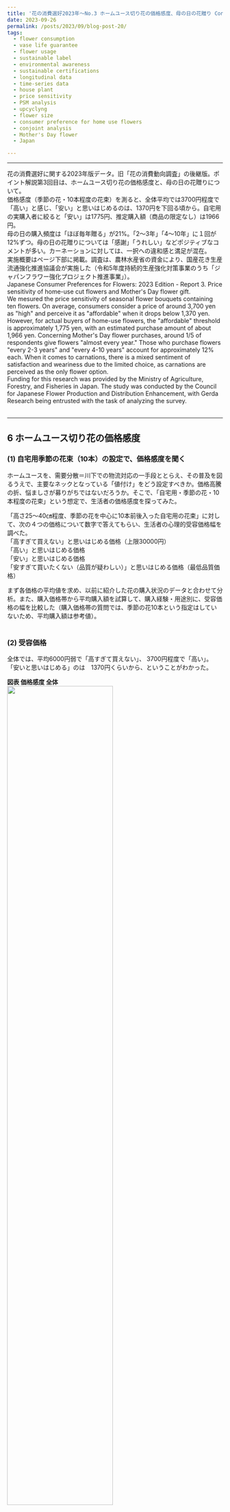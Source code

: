```yaml
---
title: '花の消費選好2023年～No.3 ホームユース切り花の価格感度、母の日の花贈り Consumer Preferences for Flowers Japan 2023 - No.3 Price sensitivity for home use cut flowers and Mother's Day flower gift'  
date: 2023-09-26
permalink: /posts/2023/09/blog-post-20/
tags:
  - flower consumption
  - vase life guarantee
  - flower usage
  - sustainable label
  - environmental awareness
  - sustainable certifications
  - longitudinal data
  - time-series data
  - house plant
  - price sensitivity
  - PSM analysis
  - upcyclyng
  - flower size
  - consumer preference for home use flowers
  - conjoint analysis
  - Mother's Day flower
  - Japan  

---
```

___

花の消費選好に関する2023年版データ。旧「花の消費動向調査」の後継版。ポイント解説第3回目は、ホームユース切り花の価格感度と、母の日の花贈りについて。    
価格感度（季節の花・10本程度の花束）を測ると、全体平均では3700円程度で「高い」と感じ、「安い」と思いはじめるのは、1370円を下回る頃から。自宅用の実購入者に絞ると「安い」は1775円、推定購入額（商品の限定なし）は1966円。  
母の日の購入頻度は「ほぼ毎年贈る」が21%。「2～3年」「4～10年」に１回が 12%ずつ。母の日の花贈りについては「感謝」「うれしい」などポジティブなコメントが多い。カーネーションに対しては、一択への違和感と満足が混在。  
実施概要はページ下部に掲載。調査は、農林水産省の資金により、国産花き生産流通強化推進協議会が実施した（令和5年度持続的生産強化対策事業のうち「ジャパンフラワー強化プロジェクト推進事業」）。  
Japanese Consumer Preferences for Flowers: 2023 Edition - Report 3. Price sensitivity of home-use cut flowers and Mother's Day flower gift.  
We mesured the price sensitivity of seasonal flower bouquets containing ten flowers.  On average, consumers consider a price of around 3,700 yen as "high" and perceive it as "affordable" when it drops below 1,370 yen. However, for actual buyers of home-use flowers, the "affordable" threshold is approximately 1,775 yen, with an estimated purchase amount of about 1,966 yen.  Concerning Mother's Day flower purchases, around 1/5 of respondents give flowers "almost every year." Those who purchase flowers "every 2-3 years" and "every 4-10 years" account for approximately 12% each.  When it comes to carnations, there is a mixed sentiment of satisfaction and weariness due to the limited choice, as carnations are perceived as the only flower option.   
Funding for this research was provided by the Ministry of Agriculture, Forestry, and Fisheries in Japan. The study was conducted by the Council for Japanese Flower Production and Distribution Enhancement, with Gerda Research being entrusted with the task of analyzing the survey.  
<br>
***

## 6 ホームユース切り花の価格感度 
### (1) 自宅用季節の花束（10本）の設定で、価格感度を聞く　  
ホームユースを、需要分散＝川下での物流対応の一手段ととらえ、その普及を図るうえで、主要なネックとなっている「値付け」をどう設定すべきか。価格高騰の折、悩ましさが募りがちではないだろうか。そこで、「自宅用・季節の花・10本程度の花束」という想定で、生活者の価格感度を探ってみた。  

「高さ25～40㎝程度、季節の花を中心に10本前後入った自宅用の花束」に対して、次の４つの価格について数字で答えてもらい、生活者の心理的受容価格幅を調べた。  
「高すぎて買えない」と思いはじめる価格（上限30000円）  
「高い」と思いはじめる価格  
「安い」と思いはじめる価格  
「安すぎて買いたくない（品質が疑わしい）」と思いはじめる価格（最低品質価格）  

 まず各価格の平均値を求め、以前に紹介した花の購入状況のデータと合わせて分析。また、購入価格帯から平均購入額を試算して、購入経験・用途別に、受容価格の幅を比較した（購入価格帯の質問では、季節の花10本という指定はしていないため、平均購入額は参考値）。  
<br>

### (2) 受容価格
全体では、平均6000円弱で「高すぎて買えない」、
3700円程度で「高い」。  
「安いと思いはじめる」のは　1370円くらいから、ということがわかった。  
  
**図表 価格感度 全体**  
<img src="https://github.com/gerdaresearch/gerdaresearch.github.io/assets/90994591/e6732eeb-f13f-479e-9f11-c0b6e8d9de1b" width="70%" height="70%">
<br>

自宅用の花の実購入者に絞ると、もう少し許容範囲が上で、平均購入額は1966円となり、「安い」と思う価格＝1775円を1割程度上回る額を払ったようである。ただし、平均購入額については参考値としたい。値は購入価格帯の質問から計算しており、そこでは「季節の花10本」という限定はないからである。  

一方、「安い」と思いはじめる平均額は、この1年花を買っていない人では 1250円、花を買ったことのない人では 980円で、実購入者より500～800円程度低い。想定購入額は、それぞれ、1036円、1171円（10000円以上の外れ値を除くと865円）となる。 
いま花を買っていない「未顧客」向けには、「安い」を若干下回る価格でお買い得感を持たせないと、手が出にくいかもしれない。  
<br>

**図表 購入経験別　価格感度**  
![Fig2_price_figure](https://github.com/gerdaresearch/gerdaresearch.github.io/assets/90994591/72f2950c-bebf-44cc-ba3f-d13099bdf113)

<br>

### (3) PSM（価格感度測定）
この設問では、PSM（Price Sensitivity Measurement（価格感度測定））の枠組みを援用した。PSMは価格受容性調査の一つで、メーカーや小売で、値付けや価格戦略において、非常に普及しているマーケティング・リサーチ手法である。  
PSMでは、商品・サービスについて、生活者の「内的参照価格」を探り、商品・サービスに対する許容額の「幅」を推測する。
PSMで指標とされる4つの価格を、以下に掲げる。いずれも、「高すぎる」「高い」「安い」「安すぎる」のうち2つの線が交わる交点にあり、プライシング（値付け）の際に考慮すべき次元を表す。  
<br>

**図表 値付け時に考慮すべき4つの次元**

<img src="https://github.com/gerdaresearch/gerdaresearch.github.io/assets/90994591/127b014b-561d-43d4-a07a-152f237889e5" width="70%" height="70%">

<br>
「最適価格」（「高すぎる」と「安すぎる」の交点）は、高すぎも安すぎもしない、つまり、お客さんにとって、価格面での拒否感が最小になる地点である。  

「妥協価格」は、そのカテゴリーの商品の相場感に近い。「この品なら、これくらいするものだろう」と、お客さんが心理的に妥協する価格。図表はインテージのシステムの計算で、特に妥協価格では、安い、高い双方が競り合う、生活者の心理の曖昧さを織り込んだ表現になっていることに注意。   
自宅用の花の実購入者を対象にしたグラフでは、平均購入額は1970円で、「最適価格」（1390円）と「妥協価格」（2270円）の間に位置している。縦軸は累積％で、x軸の値に至るまでの選択率の累積値を表す。  

「下限価格」（1010円）は、「高い」と「安すぎる」の交点で、この金額を下回るにつれて、品質への不安が優勢になっていく。図では、最適価格を下回ったところで、それまで1割もいなかった「安すぎて買いたくない」が（左上にむかって）急増し、「下限価格」を下回ると（だいたい1000円以下）、うなぎ登りに「買いたくない」が増していく様子がわかるだろう。  

「上限価格」（3900円）は、「高すぎる」と「安い」の均衡点である。これ以上の価格では「高すぎる」が急上昇し、量はさばけなくなる。スペックを上げても購入されなくなっていく閾値なので、全体の売上の最大化を考えれば、価格政策的に「上限」になるという理屈である。  
ただし、これは一般論にすぎない。供給そのものが限られている場合、レアもの、特別な新商品、ブランド品など、意図的にこの額より上回る値付けをして、プレミアム感を出すという価格戦略も選択肢である。供給が絞られ、かつ魅力ある商品なら、上限価格を超えても「高すぎて買えない」とは思わない顧客層はいるので、この人たちにフォーカスした値付けをすればよい。  

価格感度は、店のステータスや業態によっても異なると考えられるので、顧客の利用状況の調査で業態・店舗別に同じ質問をしてみると、興味深い結果になるかもしれない。  
<br>

**図表 PSM　最適・妥協・上限・下限価格 自宅用の花 購入者**  

![Fig4_PSM_buyer_intage](https://github.com/gerdaresearch/gerdaresearch.github.io/assets/90994591/5ef09301-d22e-495b-a41b-2871274cde4e)

<br>


## 7. 母の日の花贈り経験
### (1) 母の日の花贈り頻度  
需要（物流）が集中する典型的物日として、「母の日」に注目し、購入頻度と生活者の感じ方を聞いてみた。  
母の日の花贈り頻度は、「ほぼ毎年贈る」が全体の21%。ついで、「2～3年に1回」と「4～10年に１回」が1割台でほぼ並ぶ。  
全体の15%は、「贈らない・贈れない」（母親が存在しない、贈っても拒否されたなど）。  

**図表 母の日の花贈り 頻度**  

<img src="https://github.com/gerdaresearch/gerdaresearch.github.io/assets/90994591/c1ded791-6b53-4820-a127-80e9e80c45b4" width="70%" height="70%">
<br>
<br>


### (2) 母の日の花贈り 経験と意見（自由回答から）
母の日と花について、自由回答を分類した。

一番多いのは「なし・特になし」139人。具体的な書き込みでは、最多が「感謝」48人、「喜ばれる」44人、「いいこと」（31名）など。  
カーネーションについては、シンプルに肯定的に受け入れている人たちと、「一択に違和感」「カーネーションや紫陽花以外を選ぶ」など、飽和感漂うコメントが混在している。ただし、カーネーションは定番で選びやすく、満足している人は、特に意見をしないサイレント・マジョリティであるかもしれない。  
贈られる側の世話の手間を考慮して、「枯れる・世話が大変」（22人）と考える人たちもいる。「喜ばれない」ため花を選ばない人たちも、一定数存在（「母は花が嫌い」など14人）。「花以外」を選ぶ人も多い（26人）。  
花と他のカテゴリーの品のコラボでの贈り方「花にプラスα」（4人）には、まだ伸びしろがある。先に、購入価格帯のデータで明らかになったように、1500円以下のカジュアルなブーケのギフトには一定の需要があるので、取り組む価値はあるかもしれない。  

なお、ここでは、簡易的に各人のコメントを1人1カテゴリーに限定して振り分けた。文を品詞に分解した形態素単位での分析ではない。同じ分類でも、ニュアンスに揺らぎがある。個々の自由回答は、全体の単純集計表とともに、報告書に公表予定。  
<br>
  
**図表 母の日の花贈り 自由回答 主な内容**

<img src="https://github.com/gerdaresearch/gerdaresearch.github.io/assets/90994591/4c276cf1-2dff-4c2e-8336-2b34ee7cf0a8" width="80%" height="70%">

###### 出典：国産花き生産流通強化推進協議会（2023）「花の消費選好」（調査委託：ゲルダ・リサーチ）
<br>
<br>

***

### 調査概要
### 概要
花の消費動向と環境意識について、毎年継続調査。現在は農林水産省の実証事業として、国産花き生産流通強化推進協議会が実施。主要な設問の枠組みと2017年以前のデータについては、認証会社であるMPSジャパンから提供を受けた。  
調査、分析、報告：青木恭子  

### 実施方法  
日時：2023年8月13日（月）～8月14日（火）   
調査方法：インターネット・アンケート（インテージのモニター対象）  
回答者：日本国内の20～50代男女、全500名  

### 設問項目
消費関連の継続データを蓄積。一方、2023年は、物流2024年問題関連のセクションも設けた。一部項目はブログでは省略。  
● 花、植物の購入（継続）  
    今年1年の花および植物の購入率、購入用途、経路、金額、頻度、購入する日や場面、重視点、購入内容  
● 日持ち保証販売（継続）   
    家庭での花の管理状況、日持ち保証販売の認知率、利用率、利用意向  
● 表示、認証、環境対応（継続）  
    表示の重視点、環境ラベルの認知率・購入率、栽培情報重視度  
● 物流課題対処　最適サイズ、規格外・未利用部位ニーズ（2023年度特別調査）
  好まれるサイズ、アップサイクルの選好、ホームユースの価格感度
　物日の購入状況：母の日の花贈り状況 


#### この記事の引用例  以下は例。著者の解釈も含める場合は、著者名でも可。この通りでなくてもよい。  
出典：国産花き生産流通強化推進協議会（2023）「花の消費選好 2023年」（調査委託：ゲルダ・リサーチ）  
出典：青木恭子（2023）「花の消費選好」国産花き生産流通強化推進協議会  
Source: Aoki, Kyoko (2023) *Consumer Preferences for Flowers Japan 2023.* Council for Japanese Flower Production and Distribution Enhancement.   
<br>
本調査は、農林水産省の助成で実施された。  
This research was funded by the Ministry of Agriculture, Forestry and Fisheries, Japan.  
 [花の消費動向2023年_本文リンク_Link_report 準備中　Coming soon](https://www.researchgate.net/profile/Kyoko-Aoki)  
<br>
###### 免責事項　本報告書作成に当たっては、細心の注意を払って作業を行なっていますが、万一情報に誤りがあった場合でも、本団体及び著者は一切の責任を負いかねます。また、内容を読者がご利用あるいは引用されることにより、副次的に発生したトラブルや損失についても同様です。本サイトの内容は、予告なしに更新や削除されることがあります。ご了承ください。   
___
